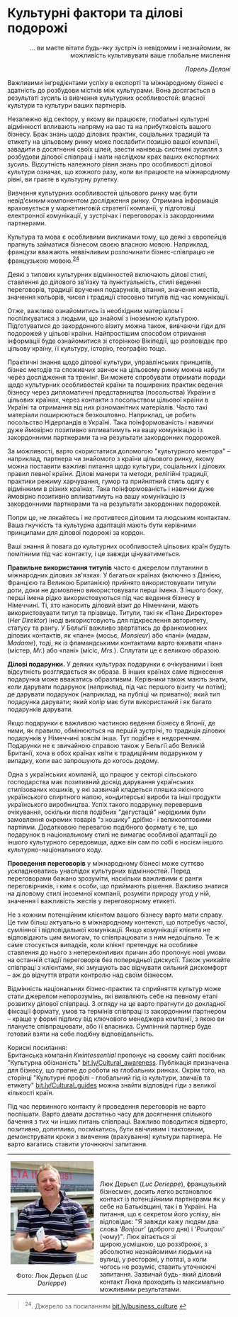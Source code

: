 # Культурні фактори та ділові подорожі

<p align="right">... ви маєте вітати будь-яку зустріч із невідомим і незнайомим, як можливість культивувати ваше глобальне мислення</p>
<p align="right"><i>Лорель Делані</i></p>

Важливими інгредієнтами успіху в експорті та міжнародному бізнесі є здатність до розбудови містків між культурами. Вона досягається в результаті зусиль із  вивчення культурних особливостей: власної культури та культури ваших партнерів.

Незалежно від сектору, у якому ви працюєте, глобальні культурні відмінності впливають напряму на вас та на прибутковість вашого бізнесу. Брак знань щодо ділових практик, соціальних традицій та етикету на цільовому ринку може послабити позицію вашої компанії, завадити в досягненні своїх цілей, звести нанівець системні зусилля з розбудови ділової співпраці і мати наслідком крах ваших експортних зусиль. Відсутність належного рівня знань про особливості ділової культури означає, що кожного разу, коли ви працюєте на міжнародному рівні, ви граєте в культурну рулетку. 

Вивчення культурних особливостей цільового ринку має бути невід'ємним компонентом дослідження ринку. Отримана інформація враховується у маркетинговій стратегії компанії, у підготовці електронної комунікації, у зустрічах і переговорах із закордонними партнерами.

Культура та мова є особливими викликами тому, що деякі з європейців прагнуть займатися бізнесом своєю власною мовою. Наприклад, французи вважають неввічливим розпочинати бізнес-співпрацю не французькою мовою.<sup><a href="#fn_24" id="reffn_24">24</a></sup> 

Деякі з типових культурних відмінностей включають ділові стилі, ставлення до ділового зв'язку та пунктуальність, стилі ведення переговорів, традиції вручення подарунків, вітання, значення жестів, значення кольорів, чисел і традиції стосовно титулів під час комунікації.

Отже, важливо ознайомитись із необхідним матеріалом і поспілкуватися з людьми, що знайомі з іноземною культурою. Підготуватися до закордонного візиту можна також, вивчаючи гіди для подорожей у цільові країни. Найпростішим способом отримання інформації буде ознайомитися зі сторінкою Вікіпедії, що розповідає про цільову країну, її культуру, історію, географію тощо.

Практичні знання щодо ділової культури, управлінських принципів, бізнес методів та споживчих звичок на цільовому ринку можна набути через дослідження та тренінг. Ви можете спробувати отримати поради щодо культурних особливостей країни та поширених практик ведення бізнесу через дипломатичні представництва (посольства) України в цільових країнах, через контакти з посольством цільової країни в Україні та отримання від них різноманітних матеріалів. Часто такі матеріали поширюються безкоштовно. Наприклад, це робить посольство Нідерландів в Україні. Така поінформованість і навички дуже ймовірно позитивно впливатимуть на вашу комунікацію із закордонними партнерами та на результати закордонних подорожей.

За можливості, варто скористатися допомогою "культурного ментора" – наприклад, партнера чи знайомого з країни цільового ринку, якому можна поставити важливі питання щодо культури, соціальних і ділових правил певної країни. Ділові манери та методи, релігійні традиції, практики режиму харчування, гумор та прийнятний стиль одягу є відмінними в різних країнах. Така поінформованість і навички дуже ймовірно позитивно впливатимуть на вашу комунікацію із закордонними партнерами та на результати закордонних подорожей.

Попри це, не лякайтесь і не противтеся діловим та людським контактам. Ваша гнучкість та культурна адаптація мають бути керівними принципами для ділової подорожі за кордон.

<div class="space">
<div class="eoz-wrap">
<div class="eoz-text">
Ваші знання й повага до культурних особливостей цільових країн будуть помітними під час контакту, і це завжди цінуватиметься.
</div>
</div>
</div>

**Правильне використання титулів** часто є джерелом плутанини в міжнародних ділових зв'язках. У багатьох країнах (включно з Данією, Францією та Великою Британією) прийнято використовувати титули доти, доки не домовлено використовувати перші імена. З іншого боку, перші імена рідко використовуються під час ведення бізнесу в Німеччині. Ті, хто наносить діловий візит до Німеччини, мають використовувати титул та прізвище. Титули, такі як «Пане Директоре» (*Her Direktor*) іноді використовують для підкреслення авторитету, статусу та рангу. У Бельгії важливо звертатись до франкомовних ділових контактів, як «пане» (мосьє, *Monsieur*) або «пані» (мадам, *Madame*), тоді, як із фламандськими контактами варто вживати «пан» (містер, *Mr.*) або «пані» (місіс, *Mrs.*). Сплутати це є великою образою. 

**Ділові подарунки.** У деяких культурах подарунки є очікуваними і їхня відсутність розглядається як образа. В інших країнах саме піднесення подарунка може вважатись образливим. Керівники також мають знати, коли дарувати подарунок (наприклад, під час першого візиту чи потім); де дарувати подарунок (наприклад, на публіці чи приватно); який тип подарунка дарувати; який колір має бути використаний і як багато подарунків дарувати. 

Якщо подарунки є важливою частиною ведення бізнесу в Японії, де ними, як правило, обмінюються на першій зустрічі, то традиція ділових подарунків у Німеччині зовсім інша. Тут подібне є недоречним. Подарунки не є звичайною справою також у Бельгії або Великій Британії, хоча в обох країнах квіти є  традиційним подарунком у випадку, коли вас запрошують до когось додому. 

<div class="space">
<div class="eoz-wrap">
<div class="eoz-text">
Одна з українських компаній, що працює у секторі сільського господарства має позитивний досвід дарування українських стилізованих кошиків, у які зазвичай кладеться пляшка якісного українського спиртного напою, кондитерські вироби та інші продукти українського виробництва. Успіх такого подарунку перевершив очікування, оскільки після подібних "дегустацій" нерідкими були замовлення окремих товарів "з кошику" дрібно- і великооптовими партіями. Додатковою перевагою подібного формату є те, що подарунок в національному стилі не вимагає особливої адаптації до іншого культурного середовища, адже він сам по собі є носієм іншого культурно-національного коду.
</div>
</div>
</div>

**Проведення переговорів** у міжнародному бізнесі може суттєво ускладнюватись унаслідок культурних відмінностей. Перед переговорами бажано зрозуміти, наскільки важливими є ранги переговірників, і ким є особи, що приймають рішення. Важливо знатися на діловому стилі іноземної компанії, розуміти природу угод у ній, значення і важливість жестів у переговорному етикеті.

Не з кожним потенційним клієнтом вашого бізнесу варто мати справу. Це тим більш актуально в міжнародному контексті, що потребує частої, сумлінної і відповідальної комунікації. Якщо комунікації клієнта не відповідають цим вимогам, то співпрацювати з ним недоцільно. Те ж саме стосується випадків, коли клієнт претендує на особливе ставлення до нього з непереконливих причин або пропонує нові умови на останній стадії переговорів без попередньої дискусії. Також уникайте співпраці з клієнтами, які змушують вас відчувати сильний дискомфорт – аж до відчуття втрати контролю над своїм бізнесом. 

Відмінність національних бізнес-практик та сприйняття культур може стати джерелом непорозумінь, які виявляють себе на певному етапі розвитку ділової співпраці. З огляду на це варто прагнути до докладної фіксації формату, умов та термінів співпраці із закордонним партнером – краще у формі підпису від ключового менеджера компанії, з якою ви плануєте співпрацювати, або її власника. Сумлінний партнер буде готовий взяти на себе подібну відповідальність. 

<div class="space">
<div class="eoz-wrap">
<span class="eoz">Корисні посилання:</span>
<div class="eoz-text">
Британська компанія <i>Kwintessential</i> пропонує на своєму сайті посібник "Культурна обізнаність" <a href="https://bit.ly/Cultural_awareness">bit.ly/Cultural_awareness</a>. Публікація призначена для бізнесу, що прагне до роботи на глобальних ринках. Окрім того, на сторінці "Культурні профілі - глобальний гід із культури, звичаїв та етикету" <a href="https://bit.ly/Cultural_guides">bit.ly/Cultural_guides</a> можна знайти відповідні гіди з великої кількості країн.
</div>
</div>
</div>

Під час первинного контакту й проведення переговорів не варто поспішати. Варто давати достатньо часу для досягнення спільного бачення з тих чи інших питань співпраці. Важливо поводитися відверто, позитивно, допитливо, посміхатись, бути ввічливим і тактовним, демонструвати кроки з вивчення (врахування) культури партнера. Не варто вагатись ставити уточнюючі запитання.

<div class="space">
<div class="eoz-wrap">
<div class="eoz-text">
<table width="100%" border="0" bordercolor="0" cellpadding="0" cellspacing="0">
  <tr border="0" bordercolor="0">
    <td width="40%" border="0" valign="bottom" bordercolor="0"><p align="center"><img class="image" width="208px" src="12.png"/></p> <p align="center">Фото: Люк Дерьєп (<i>Luc Derieppe</i>)</p></td>
    <td valign="bottom" border="0" bordercolor="0">Люк Дерьєп (<i>Luc Derieppe</i>), французький бізнесмен, досить легко встановлює контакт із потенційними партнерами як у себе на Батьківщині, так і в Україні. На питання, що є секретом його успіху, він відповідає: "Я завжди кажу людям два слова <i>'Bonjour'</i> (доброго дня) і <i>'Pourqoui'</i> (чому)". Люк вітається зі щирою,усмішкою, що роззброює, з абсолютно незнайомими людьми на вулиці, у ресторані, у потязі, а коли чогось не розуміє, ставить уточнюючі запитання. Зазвичай будь-який діловий контакт Люка проходить із максимально можливими результатами.</td>
  </tr>
</table>
</div>
</div>
</div>

<blockquote id="fn_24">
<sup>24</sup>. Джерело за посиланням  <a href="https://bit.ly/business_culture">bit.ly/business_culture</a> <a href="#reffn_24" title="Jump back to footnote [24] in the text."> ↩</a>
</blockquote>